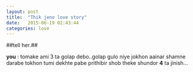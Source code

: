 ```yaml
---
layout: post
title:  "Thik jeno love story"
date:   2015-06-19 02:43:44
categories: love
---
```


##tell her.##

**you** : tomake ami 3 ta golap debo..golap gulo niye jokhon aainar shamne darabe tokhon tumi dekhte pabe prithibir shob theke shundor **4** ta jinish...